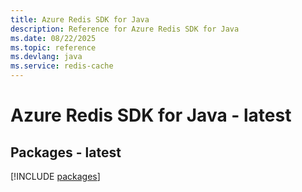 ```yaml
---
title: Azure Redis SDK for Java
description: Reference for Azure Redis SDK for Java
ms.date: 08/22/2025
ms.topic: reference
ms.devlang: java
ms.service: redis-cache
---
```

# Azure Redis SDK for Java - latest
## Packages - latest
[!INCLUDE [packages](redis-index.md)]